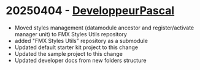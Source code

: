 # 20250404 - [DeveloppeurPascal](https://github.com/DeveloppeurPascal)

* Moved styles management (datamodule ancestor and register/activate manager unit) to FMX Styles Utils repository
* added "FMX Styles Utils" repository as a submodule
* Updated default starter kit project to this change
* Updated the sample project to this change
* Updated developer docs from new folders structure
